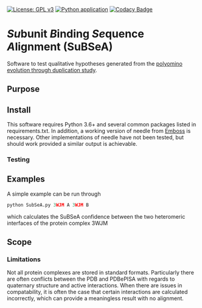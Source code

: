[![License: GPL v3](https://img.shields.io/badge/License-GPLv3-blue.svg)](https://www.gnu.org/licenses/gpl-3.0)
[![Python application](https://github.com/ASLeonard/SuBSeA/workflows/Python%20application/badge.svg)](https://github.com/ASLeonard/SuBSeA/actions?query=workflow%3A%22Python+application%22)
[![Codacy Badge](https://api.codacy.com/project/badge/Grade/3378fad4f0174fffb2170806acb68af7)](https://www.codacy.com?utm_source=github.com&amp;utm_medium=referral&amp;utm_content=ASLeonard/SuBSeA&amp;utm_campaign=Badge_Grade)

# *Su*bunit *B*inding *Se*quence *A*lignment (SuBSeA)

Software to test qualitative hypotheses generated from the [polyomino evolution through duplication study](https://github.com/ASLeonard/duplication "Polyomino duplication repository").

## Purpose

## Install
This software requires Python 3.6+ and several common packages listed in requirements.txt. In addition, a working version of needle from [Emboss](http://emboss.sourceforge.net/download/) is necessary. Other implementations of needle have not been tested, but should work provided a similar output is achievable.

### Testing


## Examples
A simple example can be run through
```python
python SubSeA.py 3WJM A 3WJM B
```
which calculates the SuBSeA confidence between the two heteromeric interfaces of the protein complex 3WJM


## Scope

### Limitations
Not all protein complexes are stored in standard formats. Particularly there are often conflicts between the PDB and PDBePISA with regards to quaternary structure and active interactions. When there are issues in compatability, it is often the case that certain interactions are calculated incorrectly, which can provide a meaningless result with no alignment.

